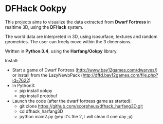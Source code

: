 # DFHack Ookpy 

This projects aims to visualize the data extracted from **Dwarf Fortress** in realtime 3D, using the **DFHack** system.

The world data are interpreted in 3D, using isosurface, textures and random geometries. The user can freely move within the 3 dimensions.

Written in **Python 3.4**, using the **Harfang/Ookpy** library.

Install:
  * Start a game of Dwarf Fortress (http://www.bay12games.com/dwarves/) or install from the LazyNewbPack (http://dffd.bay12games.com/file.php?id=7622)
  * In Python3:
    * pip install ookpy
    * pip install protobuf
  * Launch the code (after the dwarf fortress game as started):
    * git clone https://github.com/scorpheus/dfhack_harfang3D.git
    * cd dfhack_harfang3D
    * python main2.py (yep it's the 2, I will clean it one day ;p)
  

